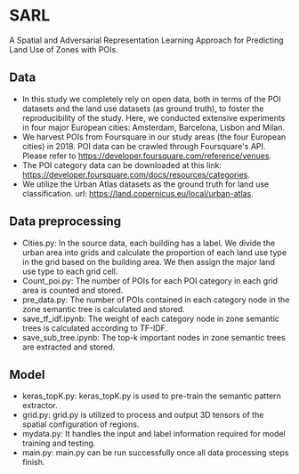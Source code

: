 # SARL
A Spatial and Adversarial Representation Learning Approach for Predicting Land Use of Zones with POIs.

## Data

* In this study we completely rely on open data, both in terms of the POI datasets and the land use datasets (as ground truth), to foster the reproducibility of the study. Here, we conducted extensive experiments in four major European cities: Amsterdam, Barcelona, Lisbon and Milan.
* We harvest POIs from Foursquare in our study areas (the four European cities) in 2018.  POI data can be crawled through Foursquare's API. Please refer to https://developer.foursquare.com/reference/venues.
* The POI category data can be downloaded at this link: https://developer.foursquare.com/docs/resources/categories.
* We utilize the Urban Atlas datasets as the ground truth for land use classification. url: https://land.copernicus.eu/local/urban-atlas.

## Data preprocessing

* Cities.py: In the source data, each building has a label. We divide the urban area into grids and calculate the proportion of each land use type in the grid based on the building area. We then assign the major land use type to each grid cell.
* Count_poi.py: The number of POIs for each POI category in each grid area is counted and stored.
* pre_data.py: The number of POIs contained in each category node in the zone semantic tree is calculated and stored.
* save_tf_idf.ipynb: The weight of each category node in zone semantic trees is calculated according to TF-IDF.
* save_sub_tree.ipynb: The top-k important nodes in zone semantic trees are extracted and stored.

## Model 

* keras_topK.py: keras_topK.py is used to pre-train the semantic pattern extractor. 
* grid.py: grid.py is utilized to process and output 3D tensors of the spatial configuration of regions.
* mydata.py: It handles the input and label information required for model training and testing.
* main.py: main.py can be run successfully once all data processing steps finish. 

